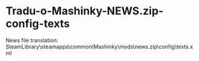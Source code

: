 # Tradu-o-Mashinky-NEWS.zip-config-texts
News file translation: SteamLibrary\steamapps\common\Mashinky\mods\news.zip\config\texts.xml
